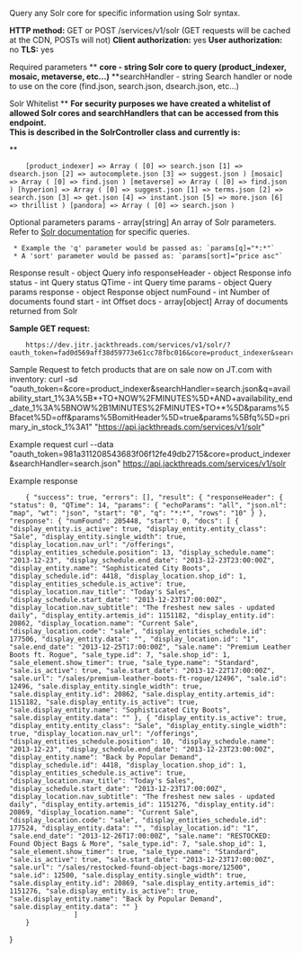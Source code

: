 Query any Solr core for specific information using Solr syntax.

**HTTP method:** GET or POST /services/v1/solr (GET requests will be cached at the CDN, POSTs will not)
**Client authorization:** yes
**User authorization:** no
**TLS:** yes

Required parameters
**    **core                 - string Solr core to query (product_indexer, mosaic, metaverse, etc...)**    **searchHandler - string Search handler or node to use on the core (find.json, search.json, dsearch.json, etc...)




Solr Whitelist
**    **For security purposes we have created a whitelist of allowed Solr cores and searchHandlers that can be accessed from this endpoint.     
    This is described in the SolrController class and currently is:**

**

```
    [product_indexer] => Array ( [0] => search.json [1] => dsearch.json [2] => autocomplete.json [3] => suggest.json ) [mosaic] => Array ( [0] => find.json ) [metaverse] => Array ( [0] => find.json ) [hyperion] => Array ( [0] => suggest.json [1] => terms.json [2] => search.json [3] => get.json [4] => instant.json [5] => more.json [6] => thrillist ) [pandora] => Array ( [0] => search.json )
```



Optional parameters
    params         - array[string] An array of Solr parameters. Refer to [Solr documentation](http://wiki.apache.org/solr/CommonQueryParameters) for specific queries.






     * Example the 'q' parameter would be passed as: `params[q]="*:*"`
     * A 'sort' parameter would be passed as: `params[sort]="price asc"`


Response
    result           - object Query info
        responseHeader - object Response info
            status                  - int Query status            QTime                 - int Query time
            params                - object Query params
        response   - object Response object            numFound           - int Number of documents found
            start                    - int Offset
            docs                    - array[object] Array of documents returned from Solr
        
**Sample GET request:**

        https://dev.jitr.jackthreads.com/services/v1/solr/?oauth_token=fad0d569aff38d59773e61cc78fbc016&core=product_indexer&searchHandler=search.json&params[q]=parent_product_id:152430



Sample Request to fetch products that are on sale now on JT.com with inventory:
        curl -sd "oauth_token=<token>&core=product_indexer&searchHandler=search.json&q=availability_start_1%3A%5B*+TO+NOW%2FMINUTES%5D+AND+availability_end_date_1%3A%5BNOW%2B1MINUTES%2FMINUTES+TO+*%5D&params%5Bfacet%5D=off&params%5BomitHeader%5D=true&params%5Bfq%5D=primary_in_stock_1%3A1" "https://api.jackthreads.com/services/v1/solr"


Example request
        curl --data "oauth_token=981a311208543683f06f12fe49db2715&core=product_indexer&searchHandler=search.json" https://api.jackthreads.com/services/v1/solr

Example response

        { "success": true, "errors": [], "result": { "responseHeader": { "status": 0, "QTime": 14, "params": { "echoParams": "all", "json.nl": "map", "wt": "json", "start": "0", "q": "*:*", "rows": "10" } }, "response": { "numFound": 205448, "start": 0, "docs": [ { "display_entity.is_active": true, "display_entity.entity_class": "Sale", "display_entity.single_width": true, "display_location.nav_url": "/offerings", "display_entities_schedule.position": 13, "display_schedule.name": "2013-12-23", "display_schedule.end_date": "2013-12-23T23:00:00Z", "display_entity.name": "Sophisticated City Boots", "display_schedule.id": 4418, "display_location.shop_id": 1, "display_entities_schedule.is_active": true, "display_location.nav_title": "Today's Sales", "display_schedule.start_date": "2013-12-23T17:00:00Z", "display_location.nav_subtitle": "The freshest new sales - updated daily", "display_entity.artemis_id": 1151182, "display_entity.id": 20862, "display_location.name": "Current Sale", "display_location.code": "sale", "display_entities_schedule.id": 177506, "display_entity.data": "", "display_location.id": "1", "sale.end_date": "2013-12-25T17:00:00Z", "sale.name": "Premium Leather Boots ft. Rogue", "sale_type.id": 7, "sale.shop_id": 1, "sale_element.show_timer": true, "sale_type.name": "Standard", "sale.is_active": true, "sale.start_date": "2013-12-22T17:00:00Z", "sale.url": "/sales/premium-leather-boots-ft-rogue/12496", "sale.id": 12496, "sale.display_entity.single_width": true, "sale.display_entity.id": 20862, "sale.display_entity.artemis_id": 1151182, "sale.display_entity.is_active": true, "sale.display_entity.name": "Sophisticated City Boots", "sale.display_entity.data": "" }, { "display_entity.is_active": true, "display_entity.entity_class": "Sale", "display_entity.single_width": true, "display_location.nav_url": "/offerings", "display_entities_schedule.position": 10, "display_schedule.name": "2013-12-23", "display_schedule.end_date": "2013-12-23T23:00:00Z", "display_entity.name": "Back by Popular Demand", "display_schedule.id": 4418, "display_location.shop_id": 1, "display_entities_schedule.is_active": true, "display_location.nav_title": "Today's Sales", "display_schedule.start_date": "2013-12-23T17:00:00Z", "display_location.nav_subtitle": "The freshest new sales - updated daily", "display_entity.artemis_id": 1151276, "display_entity.id": 20869, "display_location.name": "Current Sale", "display_location.code": "sale", "display_entities_schedule.id": 177524, "display_entity.data": "", "display_location.id": "1", "sale.end_date": "2013-12-26T17:00:00Z", "sale.name": "RESTOCKED: Found Object Bags & More", "sale_type.id": 7, "sale.shop_id": 1, "sale_element.show_timer": true, "sale_type.name": "Standard", "sale.is_active": true, "sale.start_date": "2013-12-23T17:00:00Z", "sale.url": "/sales/restocked-found-object-bags-more/12500", "sale.id": 12500, "sale.display_entity.single_width": true, "sale.display_entity.id": 20869, "sale.display_entity.artemis_id": 1151276, "sale.display_entity.is_active": true, "sale.display_entity.name": "Back by Popular Demand", "sale.display_entity.data": "" }
                    ]
        }
}